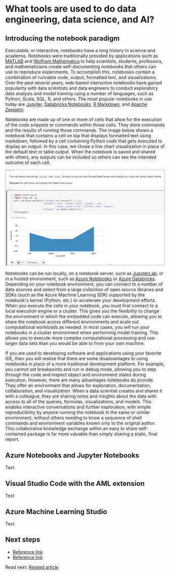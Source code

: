 # What tools are used to do data engineering, data science, and AI?

## Introducing the notebook paradigm

Executable, or interactive, notebooks have a long history in science and academia. Notebooks were traditionally provided by applications such as [MATLAB](https://www.mathworks.com/products/matlab.html) and [Wolfram Mathematica](https://www.wolfram.com/mathematica/) to help scientists, students, professors, and mathematicians create self-documenting notebooks that others can use to reproduce experiments. To accomplish this, notebooks contain a combination of runnable code, output, formatted text, and visualizations. Over the past several years, web-based interactive notebooks have gained popularity with data scientists and data engineers to conduct exploratory data analysis and model training using a number of languages, such as Python, Scala, SQL, R, and others. The most popular notebooks in use today are [Jupyter](http://jupyter.org/), [Databricks Notebooks](https://docs.azuredatabricks.net/user-guide/notebooks/index.html), [R Markdown](jhttp://rmarkdown.rstudio.com/), and [Apache Zeppelin](https://zeppelin.apache.org/).

Notebooks are made up of one or more of cells that allow for the execution of the code snippets or commands within those cells. They store commands and the results of running those commands. The image below shows a notebook that contains a cell on top that displays formatted text using markdown, followed by a cell containing Python code that gets executed to display an output. In this case, we chose a line chart visualization in place of the default text or table output. When the notebook is saved and shared with others, any outputs can be included so others can see the intended outcome of each cell.

![A screenshot of a notebook is displayed showing two cells. The first cell contains formatted text, and the second cell contains Python code and an output containing a line chart visualization.](media/notebook-cells.png 'Sample notebook cells')

Notebooks can be run locally, on a notebook server, such as [JupyterLab](https://jupyterlab.readthedocs.io/en/stable/), or in a hosted environment, such as [Azure Notebooks](https://notebooks.azure.com/) or [Azure Databricks](https://docs.microsoft.com/en-us/azure/azure-databricks/what-is-azure-databricks). Depending on your notebook environment, you can connect to a number of data sources and select from a large collection of open source libraries and SDKs (such as the Azure Machine Learning SDK) supported by the notebook's kernel (Python, etc.) to accelerate your development efforts. When you execute the cells in your notebook, you must first connect to a local execution engine or a cluster. This gives you the flexibility to change the environment in which the embedded code can execute, allowing you to share the notebook across different environments and scale out computational workloads as needed. In most cases, you will run your notebooks in a cluster environment when performing model training. This allows you to execute more complex computational processing and use larger data sets than you would be able to from your own machine.

If you are used to developing software and applications using your favorite IDE, then you will realize that there are some disadvantages to using notebooks in place of a more traditional development platform. For example, you cannot set breakpoints and run in debug mode, allowing you to step through the code and inspect object and environment states during execution. However, there are many advantages notebooks do provide. They offer an environment that allows for exploration, documentation, collaboration, and visualization. When a data scientist creates and shares it with a colleague, they are sharing notes and insights about the data with access to all of the queries, formulas, visualizations, and models. This enables interactive conversations and further exploration, with simple reproducibility by anyone running the notebook in the same or similar environment, without others needing to know a sequence of shell commands and environment variables known only to the original author. This collaborative knowledge exchange within an easy to share self-contained package is far more valuable than simply sharing a static, final report.

## Azure Notebooks and Jupyter Notebooks

Text

## Visual Studio Code with the AML extension

Text

## Azure Machine Learning Studio

Text

## Next steps

- [Reference link]()
- [Reference link]()

Read next: [Related article]()
